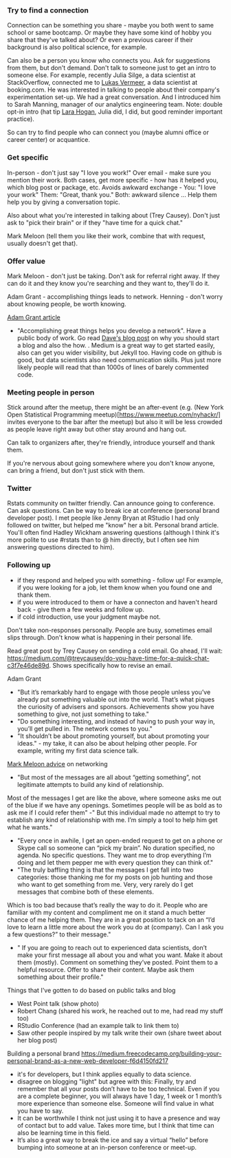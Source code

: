 
### Try to find a connection
Connection can be something you share - maybe you both went to same school or same bootcamp. Or maybe they have some kind of hobby you share that they've talked about? Or even a previous career if their background is also political science, for example. 

Can also be a person you know who connects you. Ask for suggestions from them, but don't demand. Don't talk to someone just to get an intro to someone else. For example, recently Julia Silge, a data scientist at StackOverflow, connected me to [Lukas Vermeer](https://lukasvermeer.github.io), a data scientist at booking.com. He was interested in talking to people about their company's experimentation set-up. We had a great conversation. And I introduced him to Sarah Manning, manager of our analytics engineering team. Note: double opt-in intro (hat tip [Lara Hogan](https://twitter.com/lara_hogan/status/893953892404297728), Julia did, I did, but good reminder important practice). 

So can try to find people who can connect you (maybe alumni office or career center) or acquantice. 

### Get specific
In-person - don't just say "I love you work!" Over email - make sure you mention their work. Both cases, get more specific - how has it helped you, which blog post or package, etc. Avoids awkward exchange - You: "I love your work" Them: "Great, thank you." Both: awkward silence ... Help them help you by giving a conversation topic. 

Also about what you're interested in talking about (Trey Causey). Don't just ask to "pick their brain" or if they "have time for a quick chat." 

Mark Meloon (tell them you like their work, combine that with request, usually doesn't get that).  

### Offer value

Mark Meloon - don't just be taking. Don't ask for referral right away. If they can do it and they know you're searching and they want to, they'll do it. 

Adam Grant - accomplishing things leads to network. Henning - don't worry about knowing people, be worth knowing.  

[Adam Grant article](https://www.nytimes.com/2017/08/24/opinion/sunday/networking-connections-business.html?_r=0)
* "Accomplishing great things helps you develop a network". Have a public body of work. Go read [Dave's blog post](http://varianceexplained.org/r/start-blog/) on why you should start a blog and also the how. . Medium is a great way to get started easily, also can get you wider visibility, but Jekyll too. Having code on github is good, but data scientists also need communication skills. Plus just more likely people will read that than 1000s of lines of barely commented code. 

### Meeting people in person

Stick around after the meetup, there might be an after-event (e.g. (New York Open Statistical Programming meetup)[https://www.meetup.com/nyhackr/] invites everyone to the bar after the meetup) but also it will be less crowded as people leave right away but other stay around and hang out. 

Can talk to organizers after, they're friendly, introduce yourself and thank them. 

If you're nervous about going somewhere where you don't know anyone, can bring a friend, but don't just stick with them. 

### Twitter
Rstats community on twitter friendly. Can announce going to conference. Can ask questions. Can be way to break ice at conference (personal brand developer post). I met people like Jenny Bryan at RStudio I had only followed on twitter, but helped me "know" her a bit. Personal brand article. You'll often find Hadley Wickham answering questions (although I think it's more polite to use #rstats than to @ him directly, but I often see him answering questions directed to him). 

### Following up
- if they respond and helped you with something - follow up! For example, if you were looking for a job, let them know when you found one and thank them. 
- if you were introduced to them or have a connecton and haven't heard back - give them a few weeks and follow up. 
- if cold introduction, use your judgment maybe not. 

Don't take non-responses personally. People are busy, sometimes email slips through. Don't know what is happening in their personal life. 

Read great post by Trey Causey on sending a cold email. Go ahead, I'll wait: https://medium.com/@treycausey/do-you-have-time-for-a-quick-chat-c3f7e46de89d. Shows specifically how to revise an email. 

Adam Grant
* "But it’s remarkably hard to engage with those people unless you’ve already put something valuable out into the world. That’s what piques the curiosity of advisers and sponsors. Achievements show you have something to give, not just something to take."
*  "Do something interesting, and instead of having to push your way in, you’ll get pulled in. The network comes to you."
*  "It shouldn’t be about promoting yourself, but about promoting your ideas." - my take, it can also be about helping other people. For example, writing my first data science talk. 

[Mark Meloon advice](http://www.markmeloon.com/climbing-relationship-ladder-get-data-science-job/) on networking
- "But most of the messages are all about “getting something”, not legitimate attempts to build any kind of relationship. 

Most of the messages I get are like the above, where someone asks me out of the blue if we have any openings. Sometimes people will be as bold as to ask me if I could refer them"
-" But this individual made no attempt to try to establish any kind of relationship with me. I’m simply a tool to help him get what he wants."
- "Every once in awhile, I get an open-ended request to get on a phone or Skype call so someone can “pick my brain”. No duration specified, no agenda. No specific questions. They want me to drop everything I’m doing and let them pepper me with every question they can think of."
- "The truly baffling thing is that the messages I get fall into two categories: those thanking me for my posts on job hunting and those who want to get something from me. Very, very rarely do I get messages that combine both of these elements.

Which is too bad because that’s really the way to do it. People who are familiar with my content and compliment me on it stand a much better chance of me helping them. They are in a great position to tack on an “I’d love to learn a little more about the work you do at (company). Can I ask you a few questions?” to their message."
- " If you are going to reach out to experienced data scientists, don’t make your first message all about you and what you want. Make it about them (mostly). Comment on something they’ve posted. Point them to a helpful resource. Offer to share their content. Maybe ask them something about their profile."

Things that I've gotten to do based on public talks and blog
- West Point talk (show photo) 
- Robert Chang (shared his work, he reached out to me, had read my stuff too)
- RStudio Conference (had an example talk to link them to) 
- Saw other people inspired by my talk write their own (share tweet about her blog post) 

Building a personal brand https://medium.freecodecamp.org/building-your-personal-brand-as-a-new-web-developer-f6d4150fd217
- it's for developers, but I think applies equally to data science. 
- disagree on blogging "light" but agree with this: Finally, try and remember that all your posts don’t have to be too technical. Even if you are a complete beginner, you will always have 1 day, 1 week or 1 month’s more experience than someone else. Someone will find value in what you have to say. 
- It can be worthwhile I think not just using it to have a presence and way of contact but to add value. Takes more time, but I think that time can also be learning time in this field. 
- It’s also a great way to break the ice and say a virtual “hello” before bumping into someone at an in-person conference or meet-up.
